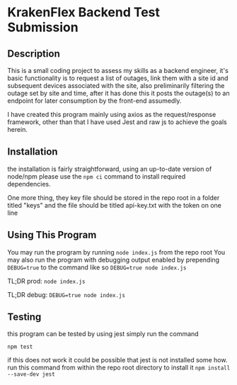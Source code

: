 # KrakenFlex Backend Test Submission 

## Description
This is a small coding project to assess my skills as a backend engineer, it's basic functionality is to request a list of outages, link them with a site id and subsequent devices associated with the site, also preliminarily filtering the outage set by site and time, after it has done this it posts the outage(s) to an endpoint for later consumption by the front-end assumedly. 

I have created this program mainly using axios as the request/response framework, other than that I have used Jest and raw js to achieve the goals herein.

## Installation
the installation is fairly straightforward, using an up-to-date version of node/npm please use the `npm ci` command to install required dependencies.

One more thing, they key file should be stored in the repo root in a folder titled "keys" and the file should be titled api-key.txt with the token on one line

## Using This Program
You may run the program by running `node index.js` from the repo root
You may also run the program with debugging output enabled by prepending `DEBUG=true` to the command like so `DEBUG=true node index.js`

TL;DR prod: `node index.js`

TL;DR debug: `DEBUG=true node index.js`

## Testing 
this program can be tested by using jest
simply run the command 

`npm test` 

if this does not work it could be possible that jest is not installed some how. 
run this command from within the repo root directory to install it
`npm install --save-dev jest` 


